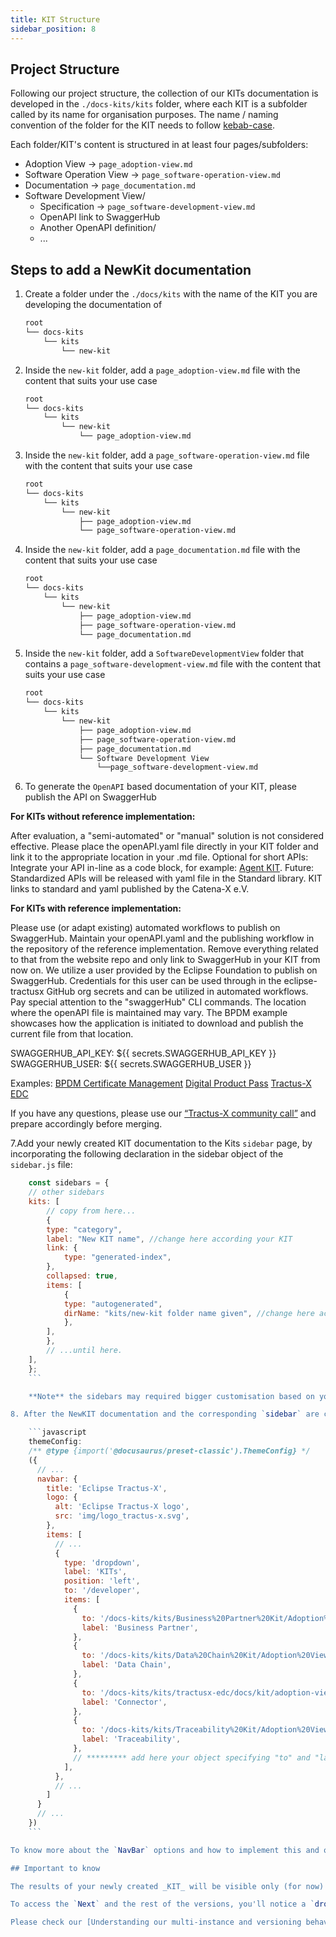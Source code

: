 ```yaml
---
title: KIT Structure
sidebar_position: 8
---
```

## Project Structure

Following our project structure, the collection of our KITs documentation is developed in the `./docs-kits/kits` folder, where each KIT is a subfolder called by its name for organisation purposes. The name / naming convention of the folder for the KIT needs to follow [kebab-case](https://juniortoexpert.com/en/naming-convention/).

Each folder/KIT's content is structured in at least four pages/subfolders:

- Adoption View -> `page_adoption-view.md`
- Software Operation View -> `page_software-operation-view.md`
- Documentation -> `page_documentation.md`
- Software Development View/
  - Specification -> `page_software-development-view.md`
  - OpenAPI link to SwaggerHub
  - Another OpenAPI definition/
  - ...

## Steps to add a NewKit documentation

1. Create a folder under the `./docs/kits` with the name of the KIT you are developing the documentation of

    ```md
    root
    └── docs-kits
        └── kits
            └── new-kit
    ```

2. Inside the `new-kit` folder, add a `page_adoption-view.md` file with the content that suits your use case

    ```md
    root
    └── docs-kits
        └── kits
            └── new-kit
                └── page_adoption-view.md
    ```

3. Inside the `new-kit` folder, add a `page_software-operation-view.md` file with the content that suits your use case

    ```md
    root
    └── docs-kits
        └── kits
            └── new-kit
                ├── page_adoption-view.md
                └── page_software-operation-view.md
    ```

4. Inside the `new-kit` folder, add a `page_documentation.md` file with the content that suits your use case

    ```md
    root
    └── docs-kits
        └── kits
            └── new-kit
                ├── page_adoption-view.md
                ├── page_software-operation-view.md
                └── page_documentation.md
    ```

5. Inside the `new-kit` folder, add a `SoftwareDevelopmentView` folder that contains a `page_software-development-view.md` file with the content that suits your use case

    ```md
    root
    └── docs-kits
        └── kits
            └── new-kit
                ├── page_adoption-view.md
                ├── page_software-operation-view.md
                ├── page_documentation.md
                └── Software Development View
                    └──page_software-development-view.md
    ```

6. To generate the `OpenAPI` based documentation of your KIT, please publish the API on SwaggerHub

**For KITs without reference implementation:**

After evaluation, a "semi-automated" or "manual" solution is not considered effective.
Please place the openAPI.yaml file directly in your KIT folder and link it to the appropriate location in your .md file.
Optional for short APIs: Integrate your API in-line as a code block, for example: [Agent KIT](https://eclipse-tractusx.github.io/docs-kits/kits/knowledge-agents/development-view/api/agent/agent-get/).
Future: Standardized APIs will be released with yaml file in the Standard library. KIT links to standard and yaml published by the Catena-X e.V.

**For KITs with reference implementation:**

Please use (or adapt existing) automated workflows to publish on SwaggerHub. Maintain your openAPI.yaml and the publishing workflow in the repository of the reference implementation. Remove everything related to that from the website repo and only link to SwaggerHub in your KIT from now on. We utilize a user provided by the Eclipse Foundation to publish on SwaggerHub. Credentials for this user can be used through in the eclipse-tractusx GitHub org secrets and can be utilized in automated workflows. Pay special attention to the "swaggerHub" CLI commands. The location where the openAPI file is maintained may vary. The BPDM example showcases how the application is initiated to download and publish the current file from that location.

SWAGGERHUB_API_KEY: ${{ secrets.SWAGGERHUB_API_KEY }}
      SWAGGERHUB_USER: ${{ secrets.SWAGGERHUB_USER }}

Examples:
[BPDM Certificate Management](https://github.com/eclipse-tractusx/bpdm-certificate-management/blob/main/.github/workflows/publish-swagger-hub.yaml)
[Digital Product Pass](https://github.com/eclipse-tractusx/digital-product-pass/blob/main/.github/workflows/publish-swagger-hub.yaml)
[Tractus-X EDC](https://github.com/eclipse-tractusx/tractusx-edc/blob/main/.github/workflows/publish-swaggerhub.yaml)

If you have any questions, please use our [“Tractus-X community call”](https://eclipse-tractusx.github.io/community/open-meetings) and prepare accordingly before merging.

7.Add your newly created KIT documentation to the Kits `sidebar` page, by incorporating the following declaration in the sidebar object of the `sidebar.js` file:

```javascript
    const sidebars = {
    // other sidebars
    kits: [
        // copy from here...
        {
        type: "category",
        label: "New KIT name", //change here according your KIT
        link: {
            type: "generated-index",
        },
        collapsed: true,
        items: [
            {
            type: "autogenerated",
            dirName: "kits/new-kit folder name given", //change here according your KIT
            },
        ],
        },
        // ...until here.
    ],
    };
    ```

    **Note** the sidebars may required bigger customisation based on your requirements, for that matters consult the [official documentation](https://docusaurus.io/docs/2.2.0/sidebar)

8. After the NewKIT documentation and the corresponding `sidebar` are created, you would want to make it accessible from the `NavBar` of the page. More specifically under the `KITs dropdown menu`. This is easily handled by `Docusaurus` in the `docusaurus.config.js` file, where you'll need to add to the existing `navbar` object your newly created `route` and `label` (name of kit) to be added as a `dropdown` menu item. More specifically in:

    ```javascript
    themeConfig:
    /** @type {import('@docusaurus/preset-classic').ThemeConfig} */
    ({
      // ...
      navbar: {
        title: 'Eclipse Tractus-X',
        logo: {
          alt: 'Eclipse Tractus-X logo',
          src: 'img/logo_tractus-x.svg',
        },
        items: [
          // ...
          {
            type: 'dropdown',
            label: 'KITs',
            position: 'left',
            to: '/developer',
            items: [
              {
                to: '/docs-kits/kits/Business%20Partner%20Kit/Adoption%20View',
                label: 'Business Partner',
              },
              {
                to: '/docs-kits/kits/Data%20Chain%20Kit/Adoption%20View',
                label: 'Data Chain',
              },
              {
                to: '/docs-kits/kits/tractusx-edc/docs/kit/adoption-view/Adoption%20View',
                label: 'Connector',
              },
              {
                to: '/docs-kits/kits/Traceability%20Kit/Adoption%20View%20Traceability%20Kit',
                label: 'Traceability',
              },
              // ********* add here your object specifying "to" and "label" *********** 
            ],
          },
          // ...
        ]
      }
      // ...
    })
    ```

To know more about the `NavBar` options and how to implement this and other features in it please check the [Docusaurus - NavBar Documentation](https://docusaurus.io/docs/2.2.0/api/themes/configuration#navbar-dropdown)

## Important to know

The results of your newly created _KIT_ will be visible only (for now) in the `Next` version of the documentation. When a `new version` is due to be created, all of your additions plus the ones from other _KITs_ will be taking part of said new released. To understand more about how `Docusaurus` handle the [versioning](https://docusaurus.io/docs/2.2.0/versioning) and more specifically the [versioning of multi-instance](https://docusaurus.io/docs/2.2.0/docs-multi-instance) projects, please check the official documentation.

To access the `Next` and the rest of the versions, you'll notice a `dropdown` menu with all of them in the `top-right` corner of the `NavBar` that is only been displayed when the user is navigating any of the existing `KITs`.

Please check our [Understanding our multi-instance and versioning behaviour](/docs/website-guidelines/understanding-multi-instance_versioning) page, where we explain a little bit more in deep the structure of the project, the different instances of documentation, how to create versions and how the conditional rendering of the `versions dropdown` menu is been handled.
